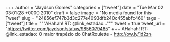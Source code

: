 
+++
author = "Jaydson Gomes"
categories = ["tweet"]
date = "Tue Mar 02 03:01:28 +0000 2010"
draft = false
image = "No media found for this Tweet"
slug = "24856ef747b3d3c277e4093dfb240c455abfc460"
tags = ["tweet"]
title = """AHahah! RT: @link_estadao..."""
tweet = true
tweet_url = "https://twitter.com/jaydson/status/9856079485"
+++
AHahah! RT: @link_estadao: O maior trapézio do ChatRoulette - http://ow.ly/1d2zn
